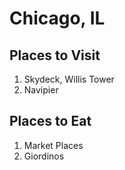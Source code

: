 # Chicago, IL

## Places to Visit
1. Skydeck, Willis Tower
1. Navipier

## Places to Eat
1. Market Places
1. Giordinos
